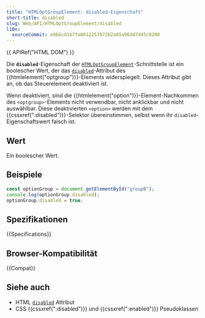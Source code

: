 ```yaml
---
title: "HTMLOptGroupElement: disabled-Eigenschaft"
short-title: disabled
slug: Web/API/HTMLOptGroupElement/disabled
l10n:
  sourceCommit: e9b6cd1b7fa8612257b72b2a85a96dd7d45c0200
---
```


{{ APIRef("HTML DOM") }}

Die **`disabled`**-Eigenschaft der [`HTMLOptGroupElement`](/de/docs/Web/API/HTMLOptGroupElement)-Schnittstelle ist ein boolescher Wert, der das [`disabled`](/de/docs/Web/HTML/Reference/Elements/optgroup#disabled)-Attribut des {{htmlelement("optgroup")}}-Elements widerspiegelt. Dieses Attribut gibt an, ob das Steuerelement deaktiviert ist.

Wenn deaktiviert, sind die {{htmlelement("option")}}-Element-Nachkommen des `<optgroup>`-Elements nicht verwendbar, nicht anklickbar und nicht auswählbar. Diese deaktivierten `<option>` werden mit dem {{cssxref(":disabled")}}-Selektor übereinstimmen, selbst wenn ihr `disabled`-Eigenschaftswert falsch ist.

## Wert

Ein boolescher Wert.

## Beispiele

```js
const optionGroup = document.getElementById("groupB");
console.log(optionGroup.disabled);
optionGroup.disabled = true;
```

## Spezifikationen

{{Specifications}}

## Browser-Kompatibilität

{{Compat}}

## Siehe auch

- HTML [`disabled`](/de/docs/Web/HTML/Reference/Attributes/disabled) Attribut
- CSS {{cssxref(":disabled")}} und {{cssxref(":enabled")}} Pseudoklassen
